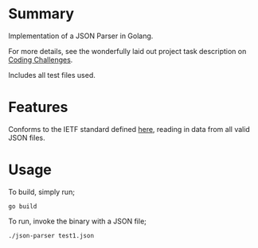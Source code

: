 # Summary 
Implementation of a JSON Parser in Golang.

For more details, see the wonderfully laid out project task description on
[Coding Challenges](https://codingchallenges.fyi/challenges/challenge-wc).

Includes all test files used.

# Features 

Conforms to the IETF standard defined [here](https://www.rfc-editor.org/info/std90), reading in data from all valid JSON files.

# Usage 

To build, simply run;

`go build`

To run, invoke the binary with a JSON file;

`./json-parser test1.json`

